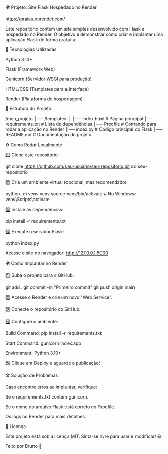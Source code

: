 🌍 Projeto: Site Flask Hospedado no Render

https://praias.onrender.com/

Este repositório contém um site simples desenvolvido com Flask e hospedado no Render. O objetivo é demonstrar como criar e implantar uma aplicação Flask de forma gratuita.


🚀 Tecnologias Utilizadas

Python 3.10+

Flask (Framework Web)

Gunicorn (Servidor WSGI para produção)

HTML/CSS (Templates para a interface)

Render (Plataforma de hospedagem)


📂 Estrutura do Projeto

/meu_projeto
│── /templates
│   ├── index.html  # Página principal
│── requirements.txt  # Lista de dependências
│── Procfile  # Comando para rodar a aplicação no Render
│── index.py  # Código principal do Flask
│── README.md  # Documentação do projeto


⚙️ Como Rodar Localmente

1️⃣ Clone este repositório:

git clone https://github.com/seu-usuario/seu-repositorio.git
cd seu-repositorio

2️⃣ Crie um ambiente virtual (opcional, mas recomendado):

python -m venv venv
source venv/bin/activate  # No Windows: venv\Scripts\activate

3️⃣ Instale as dependências:

pip install -r requirements.txt

4️⃣ Execute o servidor Flask:

python index.py

Acesse o site no navegador: http://127.0.0.1:5000


🌍 Como Implantar no Render

1️⃣ Suba o projeto para o GitHub:

git add .
git commit -m "Primeiro commit"
git push origin main

2️⃣ Acesse o Render e crie um novo "Web Service".

3️⃣ Conecte o repositório do GitHub.

4️⃣ Configure o ambiente:

Build Command: pip install -r requirements.txt

Start Command: gunicorn index:app

Environment: Python 3.10+

5️⃣ Clique em Deploy e aguarde a publicação!


🛠 Solução de Problemas

Caso encontre erros ao implantar, verifique:

Se o requirements.txt contém gunicorn.

Se o nome do arquivo Flask está correto no Procfile.

Os logs no Render para mais detalhes.


📜 Licença

Este projeto está sob a licença MIT. Sinta-se livre para usar e modificar! 😃

Feito por Bruno 🚀
